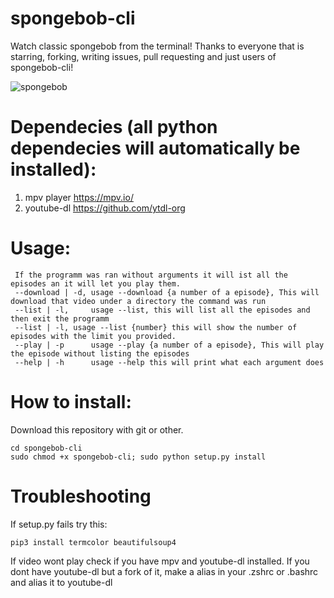 # spongebob-cli
Watch classic spongebob from the terminal!
Thanks to everyone that is starring, forking, writing issues, pull requesting and just users of spongebob-cli!

![spongebob](https://user-images.githubusercontent.com/81049050/150676918-9714a54a-06ea-40b2-9959-18f222e3fca6.gif)

# Dependecies (all python dependecies will automatically be installed):
1.  mpv player https://mpv.io/
2.  youtube-dl https://github.com/ytdl-org

# Usage:
```
 If the programm was ran without arguments it will ist all the episodes an it will let you play them.
 --download | -d, usage --download {a number of a episode}, This will download that video under a directory the command was run
 --list | -l,     usage --list, this will list all the episodes and then exit the programm
 --list | -l, usage --list {number} this will show the number of episodes with the limit you provided.
 --play | -p      usage --play {a number of a episode}, This will play the episode without listing the episodes
 --help | -h      usage --help this will print what each argument does
```
# How to install:
Download this repository with git or other.
```
cd spongebob-cli
sudo chmod +x spongebob-cli; sudo python setup.py install
```
# Troubleshooting

If setup.py fails try this:
```
pip3 install termcolor beautifulsoup4
```
If video wont play check if you have mpv and youtube-dl installed.
If you dont have youtube-dl but a fork of it, make a alias in your .zshrc or .bashrc and alias it to youtube-dl
